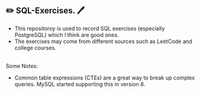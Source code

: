 ## :pencil2: SQL-Exercises. :pen: ##

* This repositoroy is used to record SQL exercises (especially PostgreSQL) which I think are good ones.
* The exercises may come from different sources such as LeetCode and college courses. 
<br><br>

Some Notes: <br>
* Common table expressions (CTEs) are a great way to break up complex queries. MySQL started supporting this in version 8.
